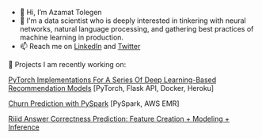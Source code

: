 - 👋 Hi, I’m Azamat Tolegen
- 👀 I'm a data scientist who is deeply interested in tinkering with neural networks, natural language processing, and gathering best practices of machine learning in production. 
- 📫 Reach me on [LinkedIn](https://www.linkedin.com/in/azamat-tolegen-763969bb/) and [Twitter](https://twitter.com/Azamat07412948)

<!---
azamatolegen/azamatolegen is a ✨ special ✨ repository because its `README.md` (this file) appears on your GitHub profile.
You can click the Preview link to take a look at your changes.
--->

📝 Projects I am recently working on: 

[PyTorch Implementations For A Series Of Deep Learning-Based Recommendation Models](https://github.com/azamatolegen/pytorch-recommendation_systems) [PyTorch, Flask API, Docker, Heroku]

<!---
[Pytorch Targeted Sentiment Analysis](https://github.com/azamatolegen/pytorch-targeted-sentiment-analysis)
--->

[Churn Prediction with PySpark](https://github.com/azamatolegen/pyspark-churn-prediction) [PySpark, AWS EMR]

[Riiid Answer Correctness Prediction: Feature Creation + Modeling + Inference ](https://github.com/azamatolegen/kaggle-Riiid-prediction-LightGBM)
